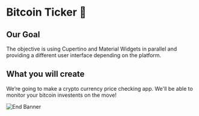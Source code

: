 # Bitcoin Ticker 🤑

## Our Goal

The objective is using Cupertino and Material Widgets in parallel and providing a different user interface depending on the platform.


## What you will create

We’re going to make a crypto currency price checking app. We'll be able to monitor your bitcoin investents on the move!

![End Banner](https://github.com/londonappbrewery/Images/blob/master/bitcoin-flutter-demo.gif)
